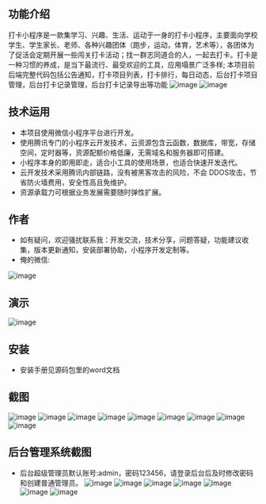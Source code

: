 ## 功能介绍 

 打卡小程序是一款集学习、兴趣、生活、运动于一身的打卡小程序，主要面向学校学生、学生家长、老师、各种兴趣团体（跑步，运动，体育，艺术等），各团体为了促活会定期开展一些闯关打卡活动；找一群志同道合的人，一起去打卡。打卡是一种习惯的养成，是当下最流行、最受欢迎的工具，应用塌景广泛多样; 本项目前后端完整代码包括公告通知，打卡项目列表，打卡排行，每日动态，后台打卡项目管理，后台打卡记录管理，后台打卡记录导出等功能
![image](https://user-images.githubusercontent.com/89147095/235148719-d44d803b-15ee-4523-ba5e-10539bfbf768.png)
![image](https://user-images.githubusercontent.com/89147095/235148726-5188b53f-df4c-49a4-91ab-d2de922cb5a1.png)


## 技术运用
- 本项目使用微信小程序平台进行开发。
- 使用腾讯专门的小程序云开发技术，云资源包含云函数，数据库，带宽，存储空间，定时器等，资源配额价格低廉，无需域名和服务器即可搭建。
- 小程序本身的即用即走，适合小工具的使用场景，也适合快速开发迭代。
- 云开发技术采用腾讯内部链路，没有被黑客攻击的风险，不会 DDOS攻击，节省防火墙费用，安全性高且免维护。
- 资源承载力可根据业务发展需要随时弹性扩展。  



## 作者
- 如有疑问，欢迎骚扰联系我：开发交流，技术分享，问题答疑，功能建议收集，版本更新通知，安装部署协助，小程序开发定制等。
- 俺的微信: 
 

![image](https://user-images.githubusercontent.com/89147095/235148739-a72bcbe5-3025-4643-86f8-0f19e9f06410.png)


## 演示 
 ![image](https://user-images.githubusercontent.com/89147095/235148755-da763aed-27ba-4ce4-828f-323a0673867d.png)


## 安装

- 安装手册见源码包里的word文档




## 截图
 ![image](https://user-images.githubusercontent.com/89147095/235148788-27cf0318-e567-441c-98e3-fe83051e7030.png)
![image](https://user-images.githubusercontent.com/89147095/235148796-7f4559f8-ee18-44b6-8bd3-96a7b714e4ab.png)
![image](https://user-images.githubusercontent.com/89147095/235148806-eb471671-e651-435e-942d-0ea922bcbfe0.png)
![image](https://user-images.githubusercontent.com/89147095/235148818-89b30a6f-727c-479f-bbb3-ed9424e447d5.png)
![image](https://user-images.githubusercontent.com/89147095/235148824-75888410-3326-43f8-9fc5-5754a45ecba0.png)
![image](https://user-images.githubusercontent.com/89147095/235148831-f605a7d3-9dd4-4ec2-92f6-3832980125cd.png)
![image](https://user-images.githubusercontent.com/89147095/235148844-484b6d89-2945-46d0-a860-489428930857.png)
![image](https://user-images.githubusercontent.com/89147095/235148852-102ca71e-14db-4aec-ab8b-620081ed3101.png)
![image](https://user-images.githubusercontent.com/89147095/235148858-4c49a108-0136-44c7-8305-bf825c55de1f.png)


## 后台管理系统截图 
- 后台超级管理员默认账号:admin，密码123456，请登录后台后及时修改密码和创建普通管理员。
![image](https://user-images.githubusercontent.com/89147095/235148869-9c5aead5-ccb6-4024-b7af-843fbbd3415a.png)
![image](https://user-images.githubusercontent.com/89147095/235148890-05b23c6c-d650-4c45-84df-afd2153e5707.png)
![image](https://user-images.githubusercontent.com/89147095/235148904-7c06a6e5-4ed5-41df-92c8-d3f54b7d4cf5.png)
![image](https://user-images.githubusercontent.com/89147095/235148910-e555694d-022a-4188-9457-0da77654121c.png)
![image](https://user-images.githubusercontent.com/89147095/235148922-191feb8d-0b22-4b82-8d8f-e10b4e724c47.png)
![image](https://user-images.githubusercontent.com/89147095/235148928-744073b9-19d6-4751-84fd-a0e39e3af200.png)
![image](https://user-images.githubusercontent.com/89147095/235148935-681b3250-7018-4694-a85e-af5083a66477.png)









